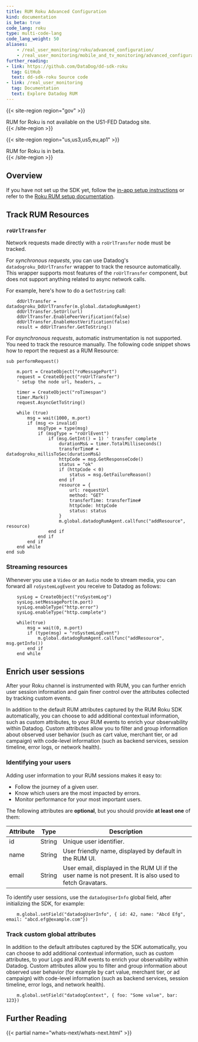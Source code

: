 ```yaml
---
title: RUM Roku Advanced Configuration
kind: documentation
is_beta: true
code_lang: roku
type: multi-code-lang
code_lang_weight: 50
aliases:
    - /real_user_monitoring/roku/advanced_configuration/
    - /real_user_monitoring/mobile_and_tv_monitoring/advanced_configuration/roku
further_reading:
- link: https://github.com/DataDog/dd-sdk-roku
  tag: GitHub
  text: dd-sdk-roku Source code
- link: /real_user_monitoring
  tag: Documentation
  text: Explore Datadog RUM
---
```

{{< site-region region="gov" >}}
<div class="alert alert-warning">RUM for Roku is not available on the US1-FED Datadog site.</div>
{{< /site-region >}}

{{< site-region region="us,us3,us5,eu,ap1" >}}
<div class="alert alert-info">RUM for Roku is in beta.</div>
{{< /site-region >}}

## Overview

If you have not set up the SDK yet, follow the [in-app setup instructions][1] or refer to the [Roku RUM setup documentation][2]. 

## Track RUM Resources

### `roUrlTransfer`

Network requests made directly with a `roUrlTransfer` node must be tracked. 

For *synchronous requests*, you can use Datadog's `datadogroku_DdUrlTransfer` wrapper to track the resource automatically. This wrapper supports most features of the `roUrlTransfer` component, but does not support anything related to async network calls.

For example, here's how to do a `GetToString` call:

```brightscript
    ddUrlTransfer = datadogroku_DdUrlTransfer(m.global.datadogRumAgent)
    ddUrlTransfer.SetUrl(url)
    ddUrlTransfer.EnablePeerVerification(false)
    ddUrlTransfer.EnableHostVerification(false)
    result = ddUrlTransfer.GetToString()
```

For *asynchronous requests*, automatic instrumentation is not supported. You need to track the resource manually. The following code snippet shows how to report the request as a RUM Resource:

```brightscript
sub performRequest()

    m.port = CreateObject("roMessagePort")
    request = CreateObject("roUrlTransfer")
    ' setup the node url, headers, …

    timer = CreateObject("roTimespan")
    timer.Mark()
    request.AsyncGetToString()
    
    while (true)
        msg = wait(1000, m.port)
        if (msg <> invalid)
            msgType = type(msg)
            if (msgType = "roUrlEvent")
                if (msg.GetInt() = 1) ' transfer complete
                    durationMs& = timer.TotalMilliseconds()
                    transferTime# = datadogroku_millisToSec(durationMs&)
                    httpCode = msg.GetResponseCode()
                    status = "ok"
                    if (httpCode < 0)
                        status = msg.GetFailureReason()
                    end if
                    resource = {
                        url: requestUrl
                        method: "GET"
                        transferTime: transferTime#
                        httpCode: httpCode
                        status: status
                    }
                    m.global.datadogRumAgent.callfunc("addResource", resource)
                end if
            end if
        end if
    end while
end sub
```

### Streaming resources

Whenever you use a `Video` or an `Audio` node to stream media, you can forward all `roSystemLogEvent` you receive to Datadog as follows: 

```brightscript 
    sysLog = CreateObject("roSystemLog")
    sysLog.setMessagePort(m.port)
    sysLog.enableType("http.error")
    sysLog.enableType("http.complete")

    while(true)
        msg = wait(0, m.port)
        if (type(msg) = "roSystemLogEvent")
            m.global.datadogRumAgent.callfunc("addResource", msg.getInfo())
        end if
    end while
```

## Enrich user sessions

After your Roku channel is instrumented with RUM, you can further enrich user session information and gain finer control over the attributes collected by tracking custom events.

In addition to the default RUM attributes captured by the RUM Roku SDK automatically, you can choose to add additional contextual information, such as custom attributes, to your RUM events to enrich your observability within Datadog. Custom attributes allow you to filter and group information about observed user behavior (such as cart value, merchant tier, or ad campaign) with code-level information (such as backend services, session timeline, error logs, or network health).

### Identifying your users

Adding user information to your RUM sessions makes it easy to:
* Follow the journey of a given user.
* Know which users are the most impacted by errors.
* Monitor performance for your most important users.

The following attributes are **optional**, but you should provide **at least one** of them:

| Attribute | Type   | Description                                                                                              |
| --------- | ------ | -------------------------------------------------------------------------------------------------------- |
| id        | String | Unique user identifier.                                                                                  |
| name      | String | User friendly name, displayed by default in the RUM UI.                                                  |
| email     | String | User email, displayed in the RUM UI if the user name is not present. It is also used to fetch Gravatars. |

To identify user sessions, use the `datadogUserInfo` global field, after initializing the SDK, for example:

```brightscript
    m.global.setField("datadogUserInfo", { id: 42, name: "Abcd Efg", email: "abcd.efg@example.com"})
```

### Track custom global attributes

In addition to the default attributes captured by the SDK automatically, you can choose to add additional contextual information, such as custom attributes, to your Logs and RUM events to enrich your observability within Datadog. Custom attributes allow you to filter and group information about observed user behavior (for example by cart value, merchant tier, or ad campaign) with code-level information (such as backend services, session timeline, error logs, and network health).

```brightscript
    m.global.setField("datadogContext", { foo: "Some value", bar: 123})
```

[1]: https://app.datadoghq.com/rum/application/create
[2]: /real_user_monitoring/roku


## Further Reading

{{< partial name="whats-next/whats-next.html" >}}
